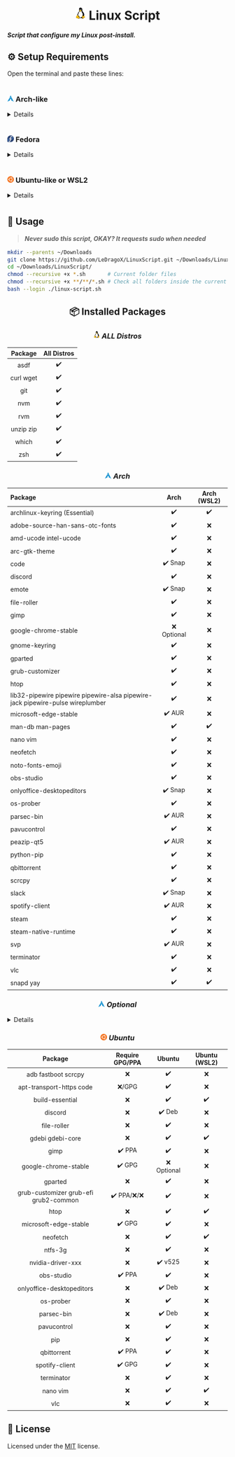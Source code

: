 <h1 align="center">
  <img width=25px src=./src/assets/linux-tux.png>
  Linux Script
</h1>

**_Script that configure my Linux post-install._**

## ⚙️ Setup Requirements

Open the terminal and paste these lines:

<h1></h1>

### <img width="15px" src="./src/assets/arch-linux-logo.png" /> Arch-like

<details>

**This was made to install after you've runned the `archinstall` command and set up at least a minimal install before**

```sh
sudo pacman -Sy --needed --noconfirm curl rsync reflector git
```

#### **⚠️ Get Fastest Mirrors (Arch only)**

Reflector allows Arch to get the fastest mirrors for package downloading.

_**Note:** If you are not in Brazil, then change "BR" to your own country/code._

```sh
sudo reflector --country BR,AR,CL,EC,PY,US,CA,MX --sort rate --save /etc/pacman.d/mirrorlist
```

### <img width="15px" src="./src/assets/arch-linux-logo.png" /> ArchWSL ~ [Project Link](https://github.com/yuk7/ArchWSL)

These steps are for ArchWSL only.

```sh
# Fix 'git: /usr/lib/libc.so.6: version `GLIBC_2.34' not found (required by git)'
sudo pacman -Sy --noconfirm archlinux-keyring git glibc
```

#### ❔ Notes for ArchWSL

1. Open the `linux-script.sh`,
2. Select `[MENU] Arch for WSL` option,
3. Then `[WSL] ArchWSL setup Root and User` for setting root/user accounts
   1. Close the Terminal window;
   2. Open powershell and type `Arch.exe config --default-user <<YOUR_USERNAME>>`;
4. Then reopen the terminal and run steps 1-2 to select `[WSL] ArchWSL Post Configurations (Workflow)` for environment config.

</details>

<h1></h1>

### <img width="15px" src="./src/assets/fedora-logo.png" /> Fedora

<details>

Get `git` for Fedora:

```sh
sudo dnf install -y git
```

</details>

<h1></h1>

### <img width="15px" src="./src/assets/ubuntu-logo.webp" /> Ubuntu-like or WSL2

<details>

Get `git` for Ubuntu:

```sh
sudo apt install -y git
```

</details>

<h1></h1>

## 🚀 Usage

> **_Never sudo this script, OKAY? It requests sudo when needed_**

```sh
mkdir --parents ~/Downloads
git clone https://github.com/LeDragoX/LinuxScript.git ~/Downloads/LinuxScript
cd ~/Downloads/LinuxScript/
chmod --recursive +x *.sh       # Current folder files
chmod --recursive +x **/**/*.sh # Check all folders inside the current folder
bash --login ./linux-script.sh
```

<div align="center">

## 📦 Installed Packages

### _<img width=15px src=./src/assets/linux-tux.png> ALL Distros_

|  Package  | All Distros |
| :-------: | :---------: |
|   asdf    |     ✔️      |
| curl wget |     ✔️      |
|    git    |     ✔️      |
|    nvm    |     ✔️      |
|    rvm    |     ✔️      |
| unzip zip |     ✔️      |
|   which   |     ✔️      |
|    zsh    |     ✔️      |

### _<img width="15px" src="./src/assets/arch-linux-logo.png" /> Arch_

| Package                                                                        |    Arch     | Arch (WSL2) |
| :----------------------------------------------------------------------------- | :---------: | :---------: |
| archlinux-keyring (Essential)                                                  |     ✔️      |     ✔️      |
| adobe-source-han-sans-otc-fonts                                                |     ✔️      |     ❌      |
| amd-ucode intel-ucode                                                          |     ✔️      |     ❌      |
| arc-gtk-theme                                                                  |     ✔️      |     ❌      |
| code                                                                           |   ✔️ Snap   |     ❌      |
| discord                                                                        |     ✔️      |     ❌      |
| emote                                                                          |   ✔️ Snap   |     ❌      |
| file-roller                                                                    |     ✔️      |     ❌      |
| gimp                                                                           |     ✔️      |     ❌      |
| google-chrome-stable                                                           | ❌ Optional |     ❌      |
| gnome-keyring                                                                  |     ✔️      |     ❌      |
| gparted                                                                        |     ✔️      |     ❌      |
| grub-customizer                                                                |     ✔️      |     ❌      |
| htop                                                                           |     ✔️      |     ❌      |
| lib32-pipewire pipewire pipewire-alsa pipewire-jack pipewire-pulse wireplumber |     ✔️      |     ❌      |
| microsoft-edge-stable                                                          |   ✔️ AUR    |     ❌      |
| man-db man-pages                                                               |     ✔️      |     ✔️      |
| nano vim                                                                       |     ✔️      |     ❌      |
| neofetch                                                                       |     ✔️      |     ❌      |
| noto-fonts-emoji                                                               |     ✔️      |     ❌      |
| obs-studio                                                                     |     ✔️      |     ❌      |
| onlyoffice-desktopeditors                                                      |   ✔️ Snap   |     ❌      |
| os-prober                                                                      |     ✔️      |     ❌      |
| parsec-bin                                                                     |   ✔️ AUR    |     ❌      |
| pavucontrol                                                                    |     ✔️      |     ❌      |
| peazip-qt5                                                                     |   ✔️ AUR    |     ❌      |
| python-pip                                                                     |     ✔️      |     ❌      |
| qbittorrent                                                                    |     ✔️      |     ❌      |
| scrcpy                                                                         |     ✔️      |     ❌      |
| slack                                                                          |   ✔️ Snap   |     ❌      |
| spotify-client                                                                 |   ✔️ AUR    |     ❌      |
| steam                                                                          |     ✔️      |     ❌      |
| steam-native-runtime                                                           |     ✔️      |     ❌      |
| svp                                                                            |   ✔️ AUR    |     ❌      |
| terminator                                                                     |     ✔️      |     ❌      |
| vlc                                                                            |     ✔️      |     ❌      |
| snapd yay                                                                      |     ✔️      |     ✔️      |

### _<img width="15px" src="./src/assets/arch-linux-logo.png" /> Optional_

<details align="left">

#### NVIDIA Users

|       Package       | Arch | Arch (WSL2) |
| :-----------------: | :--: | :---------: |
|        cuda         |  ✔️  |     ❌      |
| lib32-nvidia-utils  |  ✔️  |     ❌      |
| nvidia-lts / nvidia |  ✔️  |     ❌      |
|   nvidia-settings   |  ✔️  |     ❌      |

#### SVP Install

|     Package     |  Arch  | Arch (WSL2) |
| :-------------: | :----: | :---------: |
|  libmediainfo   |   ✔️   |     ❌      |
|      lsof       |   ✔️   |     ❌      |
|    mpv-full     | ✔️ AUR |     ❌      |
|    qt5-base     |   ✔️   |     ❌      |
| qt5-declarative |   ✔️   |     ❌      |
|     qt5-svg     |   ✔️   |     ❌      |
|     rsound      | ✔️ AUR |     ❌      |
|   spirv-cross   | ✔️ AUR |     ❌      |
|       svp       | ✔️ AUR |     ❌      |
|   vapoursynth   |   ✔️   |     ❌      |

</details>

### _<img width="15px" src="./src/assets/ubuntu-logo.webp" /> Ubuntu_

|                Package                | Require GPG/PPA |   Ubuntu    | Ubuntu (WSL2) |
| :-----------------------------------: | :-------------: | :---------: | :-----------: |
|          adb fastboot scrcpy          |       ❌        |     ✔️      |      ❌       |
|       apt-transport-https code        |     ❌/GPG      |     ✔️      |      ❌       |
|            build-essential            |       ❌        |     ✔️      |      ✔️       |
|                discord                |       ❌        |   ✔️ Deb    |      ❌       |
|              file-roller              |       ❌        |     ✔️      |      ❌       |
|           gdebi gdebi-core            |       ❌        |     ✔️      |      ✔️       |
|                 gimp                  |     ✔️ PPA      |     ✔️      |      ❌       |
|         google-chrome-stable          |     ✔️ GPG      | ❌ Optional |      ❌       |
|                gparted                |       ❌        |     ✔️      |      ❌       |
| grub-customizer grub-efi grub2-common |  ✔️ PPA/❌/❌   |     ✔️      |      ❌       |
|                 htop                  |       ❌        |     ✔️      |      ✔️       |
|         microsoft-edge-stable         |     ✔️ GPG      |     ✔️      |      ❌       |
|               neofetch                |       ❌        |     ✔️      |      ✔️       |
|                ntfs-3g                |       ❌        |     ✔️      |      ❌       |
|           nvidia-driver-xxx           |       ❌        |   ✔️ v525   |      ❌       |
|              obs-studio               |     ✔️ PPA      |     ✔️      |      ❌       |
|       onlyoffice-desktopeditors       |       ❌        |   ✔️ Deb    |      ❌       |
|               os-prober               |       ❌        |     ✔️      |      ❌       |
|              parsec-bin               |       ❌        |   ✔️ Deb    |      ❌       |
|              pavucontrol              |       ❌        |     ✔️      |      ❌       |
|                  pip                  |       ❌        |     ✔️      |      ❌       |
|              qbittorrent              |     ✔️ PPA      |     ✔️      |      ❌       |
|            spotify-client             |     ✔️ GPG      |     ✔️      |      ❌       |
|              terminator               |       ❌        |     ✔️      |      ❌       |
|               nano vim                |       ❌        |     ✔️      |      ✔️       |
|                  vlc                  |       ❌        |     ✔️      |      ❌       |

</div>

## 📝 License

Licensed under the [MIT](LICENSE) license.
